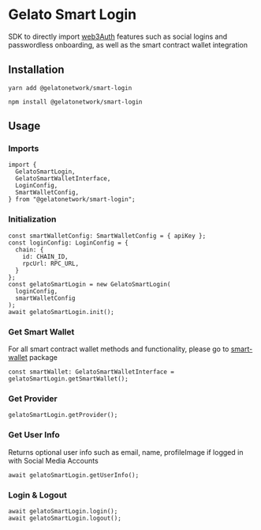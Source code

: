 # Gelato Smart Login

SDK to directly import [web3Auth](https://web3auth.io/) features such as social logins and passwordless onboarding, as well as the smart contract wallet integration 

## Installation

`yarn add @gelatonetwork/smart-login`

`npm install @gelatonetwork/smart-login`

## Usage

### Imports

```
import {
  GelatoSmartLogin,
  GelatoSmartWalletInterface,
  LoginConfig,
  SmartWalletConfig,
} from "@gelatonetwork/smart-login";
```

### Initialization

```
const smartWalletConfig: SmartWalletConfig = { apiKey };
const loginConfig: LoginConfig = {
  chain: {
    id: CHAIN_ID,
    rpcUrl: RPC_URL,
  }
};
const gelatoSmartLogin = new GelatoSmartLogin(
  loginConfig,
  smartWalletConfig
);
await gelatoSmartLogin.init();
```

### Get Smart Wallet
For all smart contract wallet methods and functionality, please go to [smart-wallet](../smart-wallet/README.md) package
```
const smartWallet: GelatoSmartWalletInterface = gelatoSmartLogin.getSmartWallet();
```

### Get Provider

```
gelatoSmartLogin.getProvider();
```

### Get User Info
Returns optional user info such as email, name, profileImage if logged in with Social Media Accounts

```
await gelatoSmartLogin.getUserInfo();
```

### Login & Logout

```
await gelatoSmartLogin.login();
await gelatoSmartLogin.logout();
```
